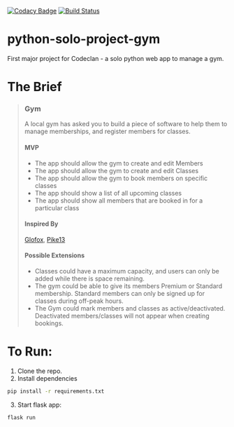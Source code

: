 [![Codacy Badge](https://api.codacy.com/project/badge/Grade/6540b1edef954223a6bf9c8ae9c75795)](https://app.codacy.com/gh/nealeb4zod/python-solo-project-gym?utm_source=github.com&utm_medium=referral&utm_content=nealeb4zod/python-solo-project-gym&utm_campaign=Badge_Grade_Settings)
[![Build Status](https://travis-ci.com/nealeb4zod/python-solo-project-gym.svg?branch=main)](https://travis-ci.com/nealeb4zod/python-solo-project-gym)

# python-solo-project-gym
First major project for Codeclan - a solo python web app to manage a gym.

# The Brief

>### Gym
>
>A local gym has asked you to build a piece of software to help them to manage memberships, and register members for classes.
>
>#### MVP
>
>- The app should allow the gym to create and edit Members
>- The app should allow the gym to create and edit Classes
>- The app should allow the gym to book members on specific classes
>- The app should show a list of all upcoming classes
>- The app should show all members that are booked in for a particular class
>
>#### Inspired By
>
>[Glofox](https://www.glofox.com/club-solution/), [Pike13](https://www.pike13.com/pike13-scheduling-software-demo)
>
>#### Possible Extensions
>
>- Classes could have a maximum capacity, and users can only be added while there is space remaining.
>- The gym could be able to give its members Premium or Standard membership. Standard members can only be signed up for classes during off-peak hours.
>- The Gym could mark members and classes as active/deactivated. Deactivated members/classes will not appear when creating bookings.

# To Run:

1. Clone the repo.
2. Install dependencies
```bash
pip install -r requirements.txt
```
3. Start flask app:
```
flask run
```
